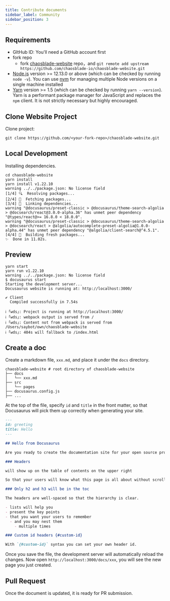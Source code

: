 ```yaml
---
title: Contribute documents
sidebar_label: Community
sidebar_position: 3
---
```


## Requirements

- GItHub ID: You'll need a GitHub account first
- fork repo
  - fork [chaosblade-website](https://github.com/chaosblade-io/chaosblade-website.git) repo，and `git remote add upstream https://github.com/chaosblade-io/chaosblade-website.git`
- [Node.js](https://nodejs.org/en/download/) version >= 12.13.0 or above (which can be checked by running `node -v`). You can use [nvm](https://github.com/nvm-sh/nvm) for managing multiple Node versions on a single machine installed
- [Yarn](https://yarnpkg.com/en/) version >= 1.5 (which can be checked by running `yarn --version`). Yarn is a performant package manager for JavaScript and replaces the `npm` client. It is not strictly necessary but highly encouraged.

## Clone Website Project

Clone project:

```shell
git clone https://github.com/<your-fork-repo>/chaosblade-website.git
```

## Local Development

Installing dependencies.

```shell
cd chaosblade-website
yarn install
yarn install v1.22.10
warning ../../package.json: No license field
[1/4] 🔍  Resolving packages...
[2/4] 🚚  Fetching packages...
[3/4] 🔗  Linking dependencies...
warning "@docusaurus/preset-classic > @docusaurus/theme-search-algolia > @docsearch/react@3.0.0-alpha.36" has unmet peer dependency "@types/react@>= 16.8.0 < 18.0.0".
warning "@docusaurus/preset-classic > @docusaurus/theme-search-algolia > @docsearch/react > @algolia/autocomplete-preset-algolia@1.0.0-alpha.44" has unmet peer dependency "@algolia/client-search@^4.5.1".
[4/4] 🔨  Building fresh packages...
✨  Done in 11.02s.
```

## Preview

```shell
yarn start
yarn run v1.22.10
warning ../../package.json: No license field
$ docusaurus start
Starting the development server...
Docusaurus website is running at: http://localhost:3000/

✔ Client
  Compiled successfully in 7.54s

ℹ ｢wds｣: Project is running at http://localhost:3000/
ℹ ｢wds｣: webpack output is served from /
ℹ ｢wds｣: Content not from webpack is served from /Users/saybot/own/chaosblade-website
ℹ ｢wds｣: 404s will fallback to /index.html
```

## Create a doc

Create a markdown file, `xxx.md`, and place it under the `docs` directory.

```shell
chaosblade-website # root directory of chaosblade-website
├── docs
│   └── xxx.md
├── src
│   └── pages
├── docusaurus.config.js
├── ...
```

At the top of the file, specify `id` and `title` in the front matter, so that Docusaurus will pick them up correctly when generating your site.

```md
---
id: greeting
title: Hello
---

## Hello from Docusaurus

Are you ready to create the documentation site for your open source project?

### Headers

will show up on the table of contents on the upper right

So that your users will know what this page is all about without scrolling down or even without reading too much.

### Only h2 and h3 will be in the toc

The headers are well-spaced so that the hierarchy is clear.

- lists will help you
- present the key points
- that you want your users to remember
  - and you may nest them
    - multiple times

### Custom id headers {#custom-id}

With `{#custom-id}` syntax you can set your own header id.
```

Once you save the file, the development server will automatically reload the changes. Now open `http://localhost:3000/docs/xxx`, you will see the new page you just created.

## Pull Request

Once the document is updated, it is ready for PR submission.
